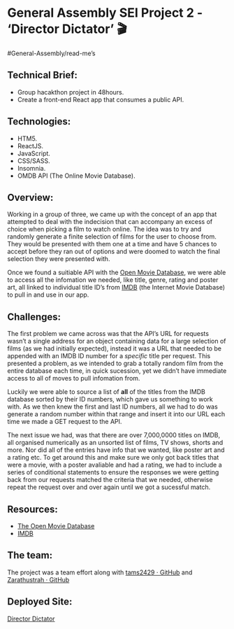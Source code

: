 # General Assembly SEI Project 2 - ‘Director Dictator’ 🎬
#General-Assembly/read-me’s

## Technical Brief:
* Group hacakthon project in 48hours.
* Create a front-end React app that consumes a public API.

## Technologies:
* HTM5.
* ReactJS.
* JavaScript.
* CSS/SASS.
* Insomnia.
* OMDB API (The Online Movie Database).

## Overview:
Working in a group of three, we came up with the concept of an app that attempted to deal with the indecision that can accompany an excess of choice when picking a film to watch online. The idea was to try and randomly generate a finite selection of films for the user to choose from. They would be presented with them one at a time and have 5 chances to accept before they ran out of options and were doomed to watch the final selection they were presented with.

Once we found a suitiable API with the [Open Movie Database](https://www.omdbapi.com/), we were able to access all the infomation we needed, like title, genre, rating and poster art, all linked to individual title ID’s from [IMDB](https://imdb.com/) (the Internet Movie Database) to pull in and use in our app.

## Challenges:

The first problem we came across was that the API’s URL for requests wasn’t a single address for an object containing data for a large selection of films (as we had initially expected), instead it was a URL that needed to be appended with an IMDB ID number for a *specific* title per request. This presented a problem, as we intended to grab a totally random film from the entire database each time, in quick sucession, yet we didn’t have immediate access to all of moves to pull infomation from.

Luckily we were able to source a list of **all** of the titles from the IMDB database sorted by their ID numbers, which gave us something to work with. As we then knew the first and last ID numbers, all we had to do was generate a random number within that range and insert it into our URL each time we made a GET request to the API.

The next issue we had, was that there are over 7,000,0000 titles on IMDB, all organised numerically as an unsorted list of films, TV shows, shorts and more. Nor did all of the entries have info that we wanted, like poster art and a rating etc. To get around this and make sure we only got back titles that were a movie, with a poster avaliable and had a rating, we had to include a series of conditional statements to ensure the responses we were getting back from our requests matched the criteria that we needed, otherwise repeat the request over and over again until we got a sucessful match.

## Resources:
* [The Open Movie Database](https://www.omdbapi.com/)
* [IMDB](https://www.imdb.com/)

## The team:

The project was a team effort along with [tams2429 · GitHub](https://github.com/tams2429) and [Zarathustrah · GitHub](https://github.com/Zarathustrah)

## Deployed Site:

[Director Dictator](https://director-dictator.netlify.app/)

